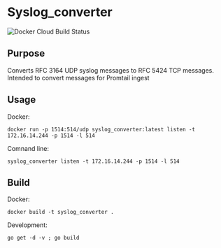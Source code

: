 # Syslog_converter

![Docker Cloud Build Status](https://img.shields.io/docker/cloud/build/majestik/syslog_converter)

## Purpose
Converts RFC 3164 UDP syslog messages to RFC 5424 TCP messages. 
Intended to convert messages for Promtail ingest

## Usage

Docker:
 
 `docker run -p 1514:514/udp syslog_converter:latest listen -t 172.16.14.244 -p 1514 -l 514`

Comnand line:

`syslog_converter listen -t 172.16.14.244 -p 1514 -l 514`


## Build

Docker:

`docker build -t syslog_converter .`

Development:

`go get -d -v ; go build `
